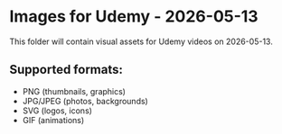 # Images for Udemy - 2026-05-13

This folder will contain visual assets for Udemy videos on 2026-05-13.

## Supported formats:
- PNG (thumbnails, graphics)
- JPG/JPEG (photos, backgrounds)
- SVG (logos, icons)
- GIF (animations)
